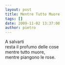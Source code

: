 ```yaml
---
layout: post
title: Mentre Tutto Muore
tags: []
date: 2009-11-02 13:37:00
author: pietro
---
```

A salvarti<br/>resta il profumo delle cose<br/>mentre tutto muore,<br/>mentre piangono le rose.
